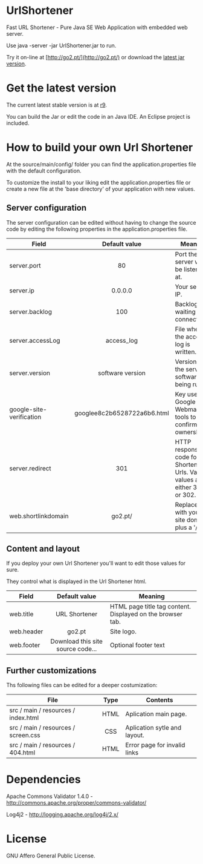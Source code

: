 UrlShortener
============

Fast URL Shortener - Pure Java SE Web Application with embedded web server.

Use java -server -jar UrlShortener.jar to run.

Try it on-line at [http://go2.pt/](http://go2.pt/) or download the [latest jar version](http://vilaca.eu/Download/UrlShortener.jar).


Get the latest version
======================

The current latest stable version is at [r9](https://github.com/vilaca/UrlShortener/releases/tag/r9).

You can build the Jar or edit the code in an Java IDE. An Eclipse project is included.


How to build your own Url Shortener
===================================

At the source/main/config/ folder you can find the application.properties file with the default configuration.

To customize the install to your liking edit the application.properties file or create a new file at the 'base directory' of your application with new values.


Server configuration
--------------------

The server configuration can be edited without having to change the source code by editing the following properties in the application.properties file.


| Field | Default value | Meaning |
|-------|:-------------:|---------|
| server.port | 80 | Port the server will be listening at. |
| server.ip | 0.0.0.0 | Your server IP. |
| server.backlog | 100 | Backlog for waiting connections. |
| server.accessLog | access_log | File where the access log is written. 
| server.version | software version | Version of the server software being run. |
| google-site-verification | googlee8c2b6528722a6b6.html | Key used by Google Webmaster tools to confirm site ownership. |
| server.redirect | 301 | HTTP response code for Shortened Urls. Valid values are either 301 or 302. |
| web.shortlinkdomain | go2.pt/ | Replace this with your site domain plus a '/' |


Content and layout
------------------

If you deploy your own Url Shortener you'll want to edit those values for sure.

They control what is displayed in the Url Shortener html.


| Field | Default value | Meaning |
|-------|:-------------:|---------|
| web.title | URL Shortener | HTML page title tag content. Displayed on the browser tab. |
| web.header | go2.pt | Site logo. |
| web.footer | Download this site source code... | Optional footer text |


Further customizations
----------------------

Ths following files can be edited for a deeper costumization:

| File | Type | Contents |
|------|:----:|----------|
| src / main / resources / index.html | HTML | Aplication main page. |
| src / main / resources / screen.css | CSS | Aplication sytle and layout. |
| src / main / resources / 404.html | HTML | Error page for invalid links |


Dependencies
============

Apache Commons Validator 1.4.0 - http://commons.apache.org/proper/commons-validator/

Log4j2 - http://logging.apache.org/log4j/2.x/


License
=======

GNU Affero General Public License.

